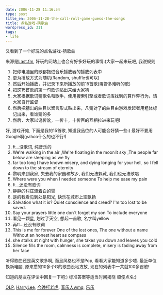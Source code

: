```yaml
---
date: 2006-11-28 11:16:54
type: post
title_en: 2006-11-28-the-call-roll-game-guess-the-songs
title: 点名游戏-猜歌曲
wordpress_id: 311
tags:
- life
---
```


又看到了一个好玩的点名游戏-猜歌曲

来源是[Last.fm](http://last.fm), 好玩的网站上也会有好多好玩的事情:)大家一起来玩吧, 我说规则
	
1. 把你电脑里的歌都拖进音乐播放器的播放列表中
2. 更为播放方式为随机(Random, shuffle也可以)
3. 然后开始播放，并记录下来所播放的前15首歌(甭管多难听的歌)
4. 把这15首歌的第一句歌词贴出来给大家猜
5. 大家根据歌词猜歌名和歌手，使用搜索引擎或者歌词库找到的算作弊行为，请大家自行监督
6. 然后把猜出的曲目以留言形式贴出来，凡猜对了的曲目由游戏发起者用粗体标记出来，看谁猜的多
7. 然后，大家以讹传讹，一传十，十传百的互相拉进来玩吧!

好, 游戏开始, 下面是我的15首歌, 知道我品位的人可能会好猜一些:) 最好不要用Google啊(yahoo什么的也不行!)
	
1. ft...没歌词, 纯音乐的
2. We're walking in the air  ,We're floating in the moonlit sky  ,The people far below are sleeping as we fly
3. far too long I have known misery, and dying longing for your hell, so I fell down to the stream of eternity
4. 黎明来到我家, 失去我的家园和故乡, 我们无法躲藏, 我们也无法歌唱
5. Where were you when I needed someone To help me ease my pain
6. ft...还没有歌词
7. 静静的村庄漂着白的雪
8. 是的我看见到处是阳光, 快乐在城市上空飘扬
9. Salvation what it is? Quiet conscience and creed? I'm too lost to be saved.
10. Say your prayers little one don`t forget my son To include everyone
11. 看见一颗星, 划过了天空, 想起一首歌, 名字叫yellow
12. 再ft...还没有歌词
13. This is me for forever One of the lost ones, The one without a name Without an honest heart as compass
14. she stalks at night with hunger, she takes you down and leaves you cold
15. Silence fills the room, calmness is complete, misery is fading away from her face

听得歌曲还是英文歌多啊, 而且风格也不是Pop, 看看大家能知道多少喽. 最近单位换新电脑, 原来攒的10多个G的歌曲没地方放, 现在的列表中一共就100多首歌!

知道的朋友在评论中回复一下吧:) 标准答案等适当时间揭晓
顺便点名:)

[OLP](http://beckylog.spaces.live.com), [HarryLee](http://www.icbean.com/harry), [今晚打老虎](http://songzf.spaces.msn.com), [音乐人wmq](http://blog.sina.com.cn/u/1447701002), [乐乐](http://zhengle.spaces.live.com/)
